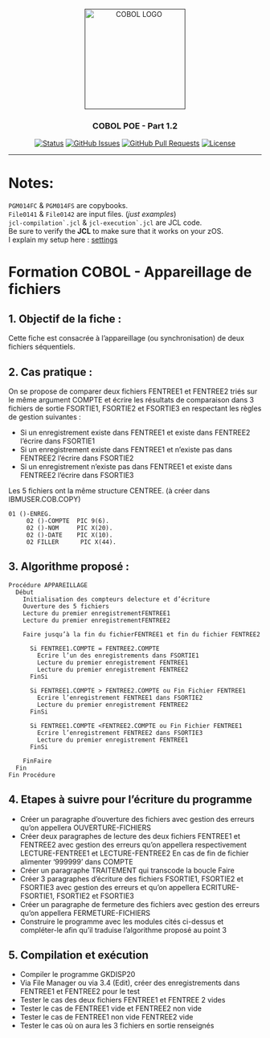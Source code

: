 <p align="center">
  <a href="" rel="noopener">
 <img width=200px height=200px src="https://www.krescentglobal.com/images/iphone/cobol-1.png" alt="COBOL LOGO"></a>
</p>

<h3 align="center">COBOL POE - Part 1.2</h3>

<div align="center">

[![Status](https://img.shields.io/badge/status-active-success.svg)]()
[![GitHub Issues](https://img.shields.io/github/issues/emericdefay/forma-cobol-1.svg)](https://github.com/emericdefay/forma-cobol-1/issues)
[![GitHub Pull Requests](https://img.shields.io/github/issues-pr/emericdefay/forma-cobol-1.svg)](https://github.com/emericdefay/forma-cobol-1/pulls)
[![License](https://img.shields.io/badge/license-MIT-blue.svg)](/LICENSE)

</div>

---

# Notes:

``PGM014FC`` & ``PGM014FS`` are copybooks.  
``File0141`` & ``File0142`` are input files. (*just examples*)  
``jcl-compilation`.jcl`` & ``jcl-execution`.jcl`` are JCL code.   
Be sure to verify the **JCL** to make sure that it works on your zOS.  
I explain my setup here : [settings](../README.md/#settings)


# Formation COBOL -  Appareillage de fichiers

## 1.	Objectif de la fiche :  

Cette fiche est consacrée à l’appareillage (ou synchronisation) de deux fichiers séquentiels.
 
## 2.	Cas pratique :  

On se propose de comparer deux fichiers FENTREE1 et FENTREE2 triés sur le même argument COMPTE et écrire les résultats de comparaison dans 3 fichiers de sortie FSORTIE1, FSORTIE2 et FSORTIE3 en respectant  les règles de gestion suivantes :
-	Si un enregistrement existe dans FENTREE1 et existe dans FENTREE2 l’écrire dans FSORTIE1
-	Si un enregistrement existe dans FENTREE1 et n’existe pas dans FENTREE2 l’écrire dans FSORTIE2
-	Si un enregistrement n’existe pas dans FENTREE1 et existe dans FENTREE2 l’écrire dans FSORTIE3

Les 5 fichiers ont la même structure CENTREE.    (à créer dans IBMUSER.COB.COPY)
```cbl
01 ()-ENREG.
     02 ()-COMPTE  PIC 9(6).
     02 ()-NOM     PIC X(20).
     02 ()-DATE    PIC X(10).
     02 FILLER      PIC X(44).
```

## 3.	Algorithme proposé :

```algo
Procédure APPAREILLAGE
  Début
    Initialisation des compteurs delecture et d’écriture
    Ouverture des 5 fichiers 
    Lecture du premier enregistrementFENTREE1
    Lecture du premier enregistrementFENTREE2

    Faire jusqu’à la fin du fichierFENTREE1 et fin du fichier FENTREE2

      Si FENTREE1.COMPTE = FENTREE2.COMPTE 
        Ecrire l’un des enregistrements dans FSORTIE1
        Lecture du premier enregistrement FENTREE1
        Lecture du premier enregistrement FENTREE2
      FinSi

      Si FENTREE1.COMPTE > FENTREE2.COMPTE ou Fin Fichier FENTREE1
        Ecrire l’enregistrement FENTREE1 dans FSORTIE2
        Lecture du premier enregistrement FENTREE2
      FinSi

      Si FENTREE1.COMPTE <FENTREE2.COMPTE ou Fin Fichier FENTREE1
        Ecrire l’enregistrement FENTREE2 dans FSORTIE3
        Lecture du premier enregistrement FENTREE1
      FinSi

    FinFaire
  Fin
Fin Procédure
```
## 4.	Etapes à suivre pour l’écriture du programme

-	Créer un paragraphe d’ouverture des fichiers avec gestion des erreurs qu’on appellera OUVERTURE-FICHIERS
-	Créer deux paragraphes de lecture des deux fichiers FENTREE1 et FENTREE2  avec gestion des erreurs qu’on appellera respectivement LECTURE-FENTREE1 et LECTURE-FENTREE2
En cas de fin de fichier alimenter ‘999999’  dans COMPTE
-	Créer un paragraphe TRAITEMENT qui transcode la boucle Faire 
-	Créer 3 paragraphes d’écriture des fichiers FSORTIE1, FSORTIE2 et FSORTIE3 avec gestion des erreurs et qu’on appellera ECRITURE-FSORTIE1, FSORTIE2 et FSORTIE3
-	Créer un paragraphe de fermeture des fichiers avec gestion des erreurs qu’on appellera FERMETURE-FICHIERS
-	Construire le programme avec les modules cités ci-dessus et compléter-le afin qu’il traduise l’algorithme proposé au point 3

## 5.	Compilation et exécution

-	Compiler le programme GKDISP20
-	Via File Manager ou via 3.4 (Edit), créer des enregistrements dans FENTREE1 et FENTREE2 pour le test
- Tester le cas des deux fichiers FENTREE1 et FENTREE 2 vides
- Tester le cas de FENTREE1 vide et FENTREE2 non vide 
- Tester le cas de FENTREE1 non vide FENTREE2 vide 
- Tester le cas où on aura les 3 fichiers en sortie renseignés


</p>